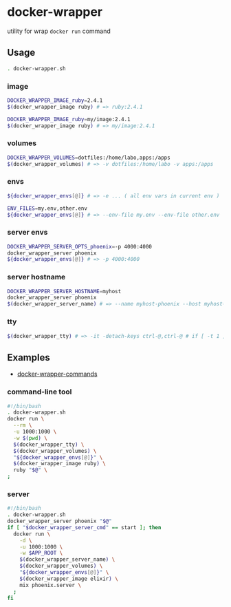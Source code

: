 # docker-wrapper

utility for wrap `docker run` command


## Usage

```bash
. docker-wrapper.sh
```

### image

```bash
DOCKER_WRAPPER_IMAGE_ruby=2.4.1
$(docker_wrapper_image ruby) # => ruby:2.4.1
```

```bash
DOCKER_WRAPPER_IMAGE_ruby=my/image:2.4.1
$(docker_wrapper_image ruby) # => my/image:2.4.1
```

### volumes

```bash
DOCKER_WRAPPER_VOLUMES=dotfiles:/home/labo,apps:/apps
$(docker_wrapper_volumes) # => -v dotfiles:/home/labo -v apps:/apps
```

### envs

```bash
${docker_wrapper_envs[@]} # => -e ... ( all env vars in current env )
```

```bash
ENV_FILES=my.env,other.env
${docker_wrapper_envs[@]} # => --env-file my.env --env-file other.env
```

### server envs

```bash
DOCKER_WRAPPER_SERVER_OPTS_phoenix=-p 4000:4000
docker_wrapper_server phoenix
${docker_wrapper_envs[@]} # => -p 4000:4000
```

### server hostname

```bash
DOCKER_WRAPPER_SERVER_HOSTNAME=myhost
docker_wrapper_server phoenix
$(docker_wrapper_server_name) # => --name myhost-phoenix --host myhost-phoenix
```

### tty

```bash
$(docker_wrapper_tty) # => -it -detach-keys ctrl-@,ctrl-@ # if [ -t 1 ]
```

## Examples

- [docker-wrapper-commands](https://github.com/getto-systems/docker-wrapper-commands)

### command-line tool

```bash
#!/bin/bash
. docker-wrapper.sh
docker run \
  --rm \
  -u 1000:1000 \
  -w $(pwd) \
  $(docker_wrapper_tty) \
  $(docker_wrapper_volumes) \
  "${docker_wrapper_envs[@]}" \
  $(docker_wrapper_image ruby) \
  ruby "$@" \
;
```

### server

```bash
#!/bin/bash
. docker-wrapper.sh
docker_wrapper_server phoenix "$@"
if [ "$docker_wrapper_server_cmd" == start ]; then
  docker run \
    -d \
    -u 1000:1000 \
    -w $APP_ROOT \
    $(docker_wrapper_server_name) \
    $(docker_wrapper_volumes) \
    "${docker_wrapper_envs[@]}" \
    $(docker_wrapper_image elixir) \
    mix phoenix.server \
  ;
fi
```
